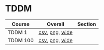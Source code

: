 # TDDM

| Course | Overall | Section |
| ------ | ------- | ------- |
| TDDM 1 | [csv](https://github.com/UCSD-Historical-Enrollment-Data/2025Spring/blob/main/overall/TDDM%201.csv), [png](https://raw.githubusercontent.com/UCSD-Historical-Enrollment-Data/2025Spring/main/plot_overall/TDDM%201.png), [wide](https://raw.githubusercontent.com/UCSD-Historical-Enrollment-Data/2025Spring/main/plot_overall_wide/TDDM%201.png) |  |
| TDDM 100 | [csv](https://github.com/UCSD-Historical-Enrollment-Data/2025Spring/blob/main/overall/TDDM%20100.csv), [png](https://raw.githubusercontent.com/UCSD-Historical-Enrollment-Data/2025Spring/main/plot_overall/TDDM%20100.png), [wide](https://raw.githubusercontent.com/UCSD-Historical-Enrollment-Data/2025Spring/main/plot_overall_wide/TDDM%20100.png) |  |
